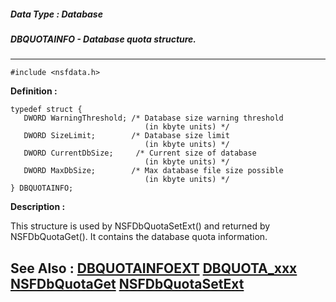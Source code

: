 ##### Data Type : Database
##### DBQUOTAINFO - Database quota structure.
---
```
#include <nsfdata.h>
```

**Definition :**
```
typedef struct {
   DWORD WarningThreshold; /* Database size warning threshold
                              (in kbyte units) */
   DWORD SizeLimit;        /* Database size limit
                              (in kbyte units) */
   DWORD CurrentDbSize;     /* Current size of database
                              (in kbyte units) */
   DWORD MaxDbSize;        /* Max database file size possible
                              (in kbyte units) */
} DBQUOTAINFO;
```

**Description :**

This structure is used by NSFDbQuotaSetExt() and returned by NSFDbQuotaGet().  It contains the database quota information.


**See Also :**
[DBQUOTAINFOEXT](/domino-c-api-docs/reference/Data/DBQUOTAINFOEXT)
[DBQUOTA_xxx](/domino-c-api-docs/reference/Symb/DBQUOTA_xxx)
[NSFDbQuotaGet](/domino-c-api-docs/reference/Func/NSFDbQuotaGet)
[NSFDbQuotaSetExt](/domino-c-api-docs/reference/Func/NSFDbQuotaSetExt)
---
